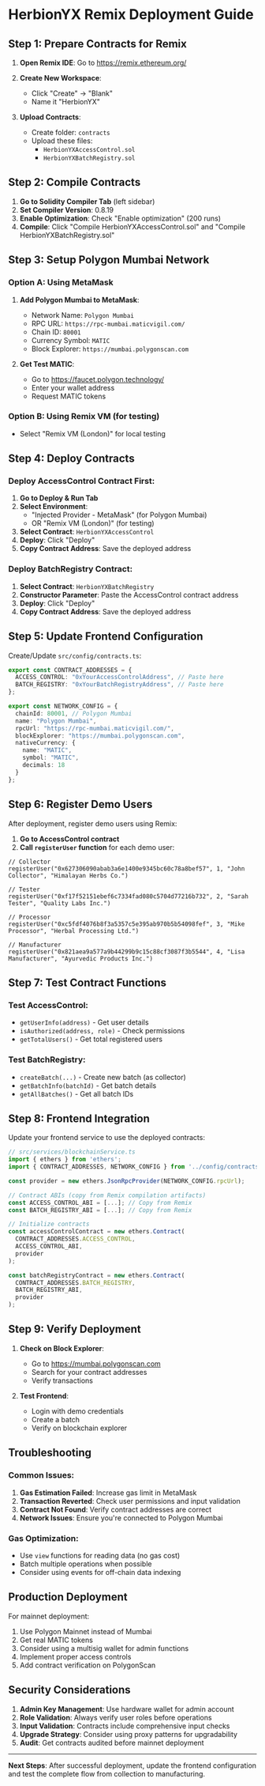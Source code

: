 # HerbionYX Remix Deployment Guide

## Step 1: Prepare Contracts for Remix

1. **Open Remix IDE**: Go to https://remix.ethereum.org/

2. **Create New Workspace**: 
   - Click "Create" → "Blank"
   - Name it "HerbionYX"

3. **Upload Contracts**:
   - Create folder: `contracts`
   - Upload these files:
     - `HerbionYXAccessControl.sol`
     - `HerbionYXBatchRegistry.sol`

## Step 2: Compile Contracts

1. **Go to Solidity Compiler Tab** (left sidebar)
2. **Set Compiler Version**: 0.8.19
3. **Enable Optimization**: Check "Enable optimization" (200 runs)
4. **Compile**: Click "Compile HerbionYXAccessControl.sol" and "Compile HerbionYXBatchRegistry.sol"

## Step 3: Setup Polygon Mumbai Network

### Option A: Using MetaMask
1. **Add Polygon Mumbai to MetaMask**:
   - Network Name: `Polygon Mumbai`
   - RPC URL: `https://rpc-mumbai.maticvigil.com/`
   - Chain ID: `80001`
   - Currency Symbol: `MATIC`
   - Block Explorer: `https://mumbai.polygonscan.com`

2. **Get Test MATIC**:
   - Go to https://faucet.polygon.technology/
   - Enter your wallet address
   - Request MATIC tokens

### Option B: Using Remix VM (for testing)
- Select "Remix VM (London)" for local testing

## Step 4: Deploy Contracts

### Deploy AccessControl Contract First:

1. **Go to Deploy & Run Tab**
2. **Select Environment**: 
   - "Injected Provider - MetaMask" (for Polygon Mumbai)
   - OR "Remix VM (London)" (for testing)
3. **Select Contract**: `HerbionYXAccessControl`
4. **Deploy**: Click "Deploy"
5. **Copy Contract Address**: Save the deployed address

### Deploy BatchRegistry Contract:

1. **Select Contract**: `HerbionYXBatchRegistry`
2. **Constructor Parameter**: Paste the AccessControl contract address
3. **Deploy**: Click "Deploy"
4. **Copy Contract Address**: Save the deployed address

## Step 5: Update Frontend Configuration

Create/Update `src/config/contracts.ts`:

```typescript
export const CONTRACT_ADDRESSES = {
  ACCESS_CONTROL: "0xYourAccessControlAddress", // Paste here
  BATCH_REGISTRY: "0xYourBatchRegistryAddress", // Paste here
};

export const NETWORK_CONFIG = {
  chainId: 80001, // Polygon Mumbai
  name: "Polygon Mumbai",
  rpcUrl: "https://rpc-mumbai.maticvigil.com/",
  blockExplorer: "https://mumbai.polygonscan.com",
  nativeCurrency: {
    name: "MATIC",
    symbol: "MATIC",
    decimals: 18
  }
};
```

## Step 6: Register Demo Users

After deployment, register demo users using Remix:

1. **Go to AccessControl contract**
2. **Call `registerUser` function** for each demo user:

```solidity
// Collector
registerUser("0x627306090abab3a6e1400e9345bc60c78a8bef57", 1, "John Collector", "Himalayan Herbs Co.")

// Tester  
registerUser("0xf17f52151ebef6c7334fad080c5704d77216b732", 2, "Sarah Tester", "Quality Labs Inc.")

// Processor
registerUser("0xc5fdf4076b8f3a5357c5e395ab970b5b54098fef", 3, "Mike Processor", "Herbal Processing Ltd.")

// Manufacturer
registerUser("0x821aea9a577a9b44299b9c15c88cf3087f3b5544", 4, "Lisa Manufacturer", "Ayurvedic Products Inc.")
```

## Step 7: Test Contract Functions

### Test AccessControl:
- `getUserInfo(address)` - Get user details
- `isAuthorized(address, role)` - Check permissions
- `getTotalUsers()` - Get total registered users

### Test BatchRegistry:
- `createBatch(...)` - Create new batch (as collector)
- `getBatchInfo(batchId)` - Get batch details
- `getAllBatches()` - Get all batch IDs

## Step 8: Frontend Integration

Update your frontend service to use the deployed contracts:

```typescript
// src/services/blockchainService.ts
import { ethers } from 'ethers';
import { CONTRACT_ADDRESSES, NETWORK_CONFIG } from '../config/contracts';

const provider = new ethers.JsonRpcProvider(NETWORK_CONFIG.rpcUrl);

// Contract ABIs (copy from Remix compilation artifacts)
const ACCESS_CONTROL_ABI = [...]; // Copy from Remix
const BATCH_REGISTRY_ABI = [...]; // Copy from Remix

// Initialize contracts
const accessControlContract = new ethers.Contract(
  CONTRACT_ADDRESSES.ACCESS_CONTROL,
  ACCESS_CONTROL_ABI,
  provider
);

const batchRegistryContract = new ethers.Contract(
  CONTRACT_ADDRESSES.BATCH_REGISTRY,
  BATCH_REGISTRY_ABI,
  provider
);
```

## Step 9: Verify Deployment

1. **Check on Block Explorer**:
   - Go to https://mumbai.polygonscan.com
   - Search for your contract addresses
   - Verify transactions

2. **Test Frontend**:
   - Login with demo credentials
   - Create a batch
   - Verify on blockchain explorer

## Troubleshooting

### Common Issues:

1. **Gas Estimation Failed**: Increase gas limit in MetaMask
2. **Transaction Reverted**: Check user permissions and input validation
3. **Contract Not Found**: Verify contract addresses are correct
4. **Network Issues**: Ensure you're connected to Polygon Mumbai

### Gas Optimization:

- Use `view` functions for reading data (no gas cost)
- Batch multiple operations when possible
- Consider using events for off-chain data indexing

## Production Deployment

For mainnet deployment:
1. Use Polygon Mainnet instead of Mumbai
2. Get real MATIC tokens
3. Consider using a multisig wallet for admin functions
4. Implement proper access controls
5. Add contract verification on PolygonScan

## Security Considerations

1. **Admin Key Management**: Use hardware wallet for admin account
2. **Role Validation**: Always verify user roles before operations
3. **Input Validation**: Contracts include comprehensive input checks
4. **Upgrade Strategy**: Consider using proxy patterns for upgradability
5. **Audit**: Get contracts audited before mainnet deployment

---

**Next Steps**: After successful deployment, update the frontend configuration and test the complete flow from collection to manufacturing.